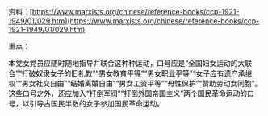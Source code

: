 资料：[https://www.marxists.org/chinese/reference-books/ccp-1921-1949/01/029.htm](https://www.marxists.org/chinese/reference-books/ccp-1921-1949/01/029.htm)

重点：

<font style="color:rgb(0, 0, 0);">本党女党员应随时随地指导并联合这种种运动，口号应是“全国妇女运动的大联合”“打破奴隶女子的旧礼教”“男女教育平等”“男女职业平等”“女子应有遗产承继权”“男女社交自由”“结婚离婚自由”“男女工资平等”“母性保护”“赞助劳动女同胞”。这些口号之外，还应加入“打倒军阀”“打倒外国帝国主义”两个国民革命运动的口号，以引导占国民半数的女子参加国民革命运动。</font>

